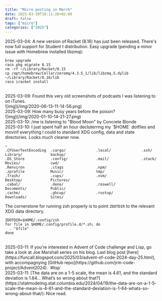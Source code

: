 ```yaml
---
title: "Micro posting in March"
date: 2025-03-30T18:11:26+02:00
draft: false
tags: ["micro"]
categories: ["2025"]
---
```


<a href="#" style="text-decoration: none;">2025-03-04</a>: A new version of Racket (8.16) has just been released. There's now full support for Student t distribution. Easy upgrade (pending a minor issue with Homebrew installed libzmq):

```shell
brew upgrade
raco pkg migrate 8.15
rm -rf ~/Library/Racket/8.15
cp /opt/homebrew/Cellar/zeromq/4.3.5_1/lib/libzmq.5.dylib ~/Library/Racket/8.16/lib
raco iracket install
```
<br>
<a href="#" style="text-decoration: none;">2025-03-09</a>: Found this very old screenshots of podcasts I was listening to on iTunes.<br>![img](/img/2020-06-13-11-14-56.png)<br>
<a href="#" style="text-decoration: none;">2025-03-09</a>: How many busy years before the poison?<br>![img](/img/2020-01-10-14-21-27.png)<br>
<a href="#" style="text-decoration: none;">2025-03-10</a>: /me is listening to "Blood Moon" by Concrete Blonde<br>
<a href="#" style="text-decoration: none;">2025-03-10</a>: I just spent half an hour decluterring my `$HOME` dotfiles and movinf everything I could to standard XDG config, data and state directories. Looks much cleaner now.

```shell
~
.CFUserTextEncoding  .cargo/              .local/              .ssh/                Library/             backup/
.DS_Store            .config/             .mail/               .stack/              Movies/              cwd/
.Renviron            .ctags               .npm/                .zprofile            Music/               tmp/
.Trash/              .cups/               .nvm/                Desktop/             Pictures/
.cabal/              .deno/               .roswell/            Documents/           Public/
.cache/              .ghcup/              .rustup/             Downloads/           Sites/
```

The cornerstone for running zsh properly is to point `ZDOTDIR` to the relevant XDG data directory.

```shell
ZDOTDIR=$HOME/.config/zsh
for file in $HOME/.config/profile.d/*.sh; do
  . "$file"
done
```
<br>
<a href="#" style="text-decoration: none;">2025-03-11</a>: If you're interested in Advent of Code challenge and Lisp, go take a look at Joe Marshall series on his blog. Last blog post [here](https://funcall.blogspot.com/2025/03/advent-of-code-2024-day-25.html), with accompagnying [GitHub repo](https://github.com/jrm-code-project/Advent2024). `#lisp`<br>
<a href="#" style="text-decoration: none;">2025-03-11</a>: [The data are on a 1-5 scale, the mean is 4.61, and the standard deviation is 1.64... What’s so wrong about that?](https://statmodeling.stat.columbia.edu/2024/04/19/the-data-are-on-a-1-5-scale-the-mean-is-4-61-and-the-standard-deviation-is-1-64-whats-so-wrong-about-that/): Nice read.<br>
